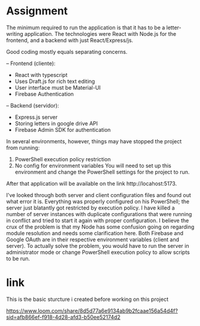 # Assignment

The minimum required to run the application is that it has to be a letter-writing application. The technologies were React with Node.js for the frontend, and a backend with just React/Express/js. 

Good coding mostly equals separating concerns.

– Frontend (cliente):
  
  - React with typescript
  - Uses Draft.js for rich text editing
  - User interface must be Material-UI
  - Firebase Authentication
    
– Backend (servidor):
  
  - Express.js server
  - Storing letters in google drive API
  - Firebase Admin SDK for authentication
    
In several environments, however, things may have stopped the project from running:

1. PowerShell execution policy restriction
2. No config for environment variables
You will need to set up this environment and change the PowerShell settings for the project to run.

After that application will be available on the link http://locahost:5173.


I've looked through both server and client configuration files and found out what error it is. Everything was properly configured on his PowerShell; the server just blatantly got restricted by execution policy. I have killed a number of server instances with duplicate configurations that were running in conflict and tried to start it again with proper configuration. I believe the crux of the problem is that my Node has some confusion going on regarding module resolution and needs some clarification here. Both Firebase and Google OAuth are in their respective environment variables (client and server). To actually solve the problem, you would have to run the server in administrator mode or change PowerShell execution policy to allow scripts to be run.


# link
This is the basic sturcture i created before working on this project

https://www.loom.com/share/8d5d77a6e9134ab9b2fcaae156a54d4f?sid=afb866ef-f918-4d28-afd3-b50ee52174d2
